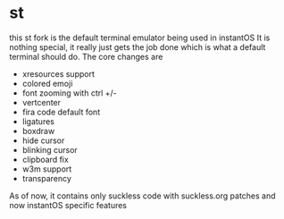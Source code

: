 # st

this st fork is the default terminal emulator being used in instantOS
It is nothing special, it really just gets the job done which is what a default terminal should do. 
The core changes are
- xresources support
- colored emoji
- font zooming with ctrl +/-
- vertcenter
- fira code default font
- ligatures
- boxdraw
- hide cursor
- blinking cursor
- clipboard fix
- w3m support
- transparency

As of now, it contains only suckless code with suckless.org patches and now instantOS specific features
